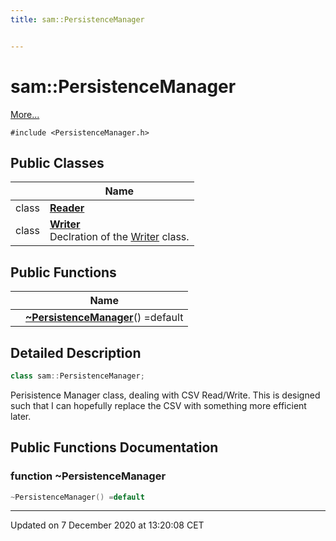 ```yaml
---
title: sam::PersistenceManager


---
```


# sam::PersistenceManager




 [More...](#detailed-description)


`#include <PersistenceManager.h>`





## Public Classes

|                | Name           |
| -------------- | -------------- |
| class | **[Reader](/doxygen/Classes/classsam_1_1_persistence_manager_1_1_reader/)**  |
| class | **[Writer](/doxygen/Classes/classsam_1_1_persistence_manager_1_1_writer/)** <br>Declration of the [Writer]() class.  |








## Public Functions

|                | Name           |
| -------------- | -------------- |
|  | **[~PersistenceManager](/doxygen/Classes/classsam_1_1_persistence_manager/#function-~persistencemanager)**() =default  |








## Detailed Description

```cpp
class sam::PersistenceManager;
```



























Perisistence Manager class, dealing with CSV Read/Write. This is designed such that I can hopefully replace the CSV with something more efficient later. 









## Public Functions Documentation

### function ~PersistenceManager

```cpp
~PersistenceManager() =default
```



































-------------------------------

Updated on  7 December 2020 at 13:20:08 CET